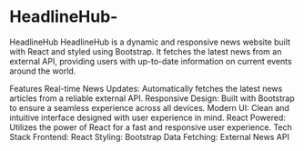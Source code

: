 # HeadlineHub-
HeadlineHub
HeadlineHub is a dynamic and responsive news website built with React and styled using Bootstrap. It fetches the latest news from an external API, providing users with up-to-date information on current events around the world.

Features
Real-time News Updates: Automatically fetches the latest news articles from a reliable external API.
Responsive Design: Built with Bootstrap to ensure a seamless experience across all devices.
Modern UI: Clean and intuitive interface designed with user experience in mind.
React Powered: Utilizes the power of React for a fast and responsive user experience.
Tech Stack
Frontend: React
Styling: Bootstrap
Data Fetching: External News API
